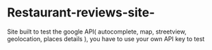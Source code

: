 # Restaurant-reviews-site-
Site built to test the google API( autocomplete, map, streetview, geolocation, places details ), you have to use your own API key to test
